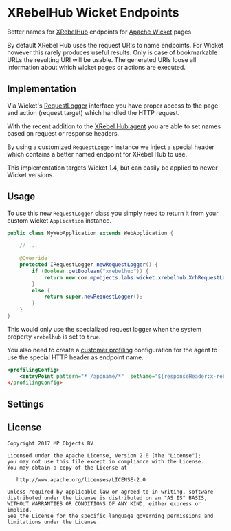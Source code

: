 # XRebelHub Wicket Endpoints

Better names for [XRebelHub](https://zeroturnaround.com/software/xrebel-hub/) endpoints for [Apache Wicket](https://wicket.apache.org/) pages.

By default XRebel Hub uses the request URIs to name endpoints. For Wicket however this rarely produces useful results. Only is case of bookmarkable URLs the resulting URI will be usable. The generated URIs loose all information about which wicket pages or actions are executed. 

## Implementation

Via Wicket's [RequestLogger](https://svn.apache.org/repos/asf/wicket/common/site/apidocs/1.4/org/apache/wicket/protocol/http/RequestLogger.html) interface you have proper access to the page and action (request target) which handled the HTTP request. 

With the recent addition to the [XRebel Hub agent](https://manuals.zeroturnaround.com/xrebelhub/use/advanced.html#custom-profiling) you are able to set names based on request or response headers. 

By using a customized ``RequestLogger`` instance we inject a special header which contains a better named endpoint for XRebel Hub to use.

This implementation targets Wicket 1.4, but can easily be applied to newer Wicket versions.

## Usage

To use this new ``RequestLogger`` class you simply need to return it from your custom wicket ``Application`` instance.

```java
public class MyWebApplication extends WebApplication {

	// ...
	
	@Override
	protected IRequestLogger newRequestLogger() {
		if (Boolean.getBoolean("xrebelhub")) {
			return new com.mpobjects.labs.wicket.xrebelhub.XrhRequestLogger();
		}
		else {
			return super.newRequestLogger();
		}
	}
} 
```

This would only use the specialized request logger when the system property ``xrebelhub`` is set to ``true``.

You also need to create a [customer profiling](https://manuals.zeroturnaround.com/xrebelhub/use/advanced.html#custom-profiling) configuration for the agent to use the special HTTP header as endpoint name.  

```xml
<profilingConfig>
	<entryPoint pattern="* /appname/*"  setName="${responseHeader:x-rebelhub-endpoint}"
</profilingConfig>
```

## Settings


## License

    Copyright 2017 MP Objects BV
    
    Licensed under the Apache License, Version 2.0 (the "License");
    you may not use this file except in compliance with the License.
    You may obtain a copy of the License at
    
       http://www.apache.org/licenses/LICENSE-2.0
    
    Unless required by applicable law or agreed to in writing, software
    distributed under the License is distributed on an "AS IS" BASIS,
    WITHOUT WARRANTIES OR CONDITIONS OF ANY KIND, either express or implied.
    See the License for the specific language governing permissions and
    limitations under the License.

